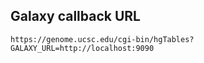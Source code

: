 

## Galaxy callback URL
```
https://genome.ucsc.edu/cgi-bin/hgTables?GALAXY_URL=http://localhost:9090
```
